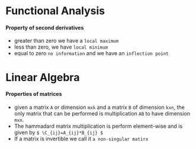 
# Functional Analysis

#### Property of second derivatives
- greater than zero we have a `local maximum`
- less than zero, we have `local minimum`
- equal to zero `no information` and we have an `inflection point`


# Linear Algebra 

#### Properties of matrices
- given a matrix `A` or dimension `mxk` and a matrix `B` of dimension `kxn`, the only matrix that can be performed is multiplication `AB` to have dimension `mxn`.
- The hammadard matrix multiplication is perform element-wise and is given by `$ \C_{ij}=A_{ij}*B_{ij} $`
- If a matrix is invertible we call it `a non-singular matirx`
